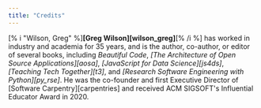 ```yaml
---
title: "Credits"
---
```


[% i "Wilson, Greg" %]**[Greg Wilson][wilson_greg]**[% /i %] has worked in industry and academia for 35 years,
and is the author, co-author, or editor of several books,
including *Beautiful Code*,
*[The Architecture of Open Source Applications][aosa]*,
*[JavaScript for Data Science][js4ds]*,
*[Teaching Tech Together][t3]*,
and *[Research Software Engineering with Python][py_rse]*.
He was the co-founder and first Executive Director of [Software Carpentry][carpentries]
and received ACM SIGSOFT's Influential Educator Award in 2020.
